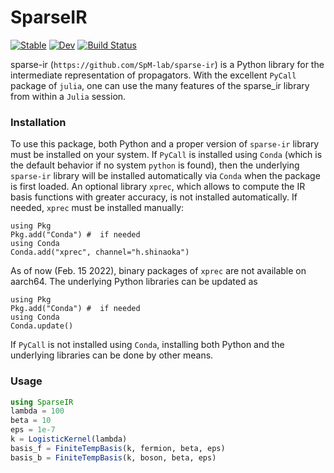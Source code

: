 # SparseIR

[![Stable](https://img.shields.io/badge/docs-stable-blue.svg)](https://shinaoka.github.io/SparseIR.jl/stable)
[![Dev](https://img.shields.io/badge/docs-dev-blue.svg)](https://shinaoka.github.io/SparseIR.jl/dev)
[![Build Status](https://github.com/shinaoka/SparseIR.jl/actions/workflows/CI.yml/badge.svg?branch=main)](https://github.com/shinaoka/SparseIR.jl/actions/workflows/CI.yml?query=branch%3Amain)

sparse-ir (`https://github.com/SpM-lab/sparse-ir`) is a Python library for the intermediate representation of propagators.
With the excellent `PyCall` package of `julia`, one can use the
many features of the sparse_ir library from within a `Julia` session.

### Installation

To use this package, both Python and a proper version of `sparse-ir` library must be
installed on your system.
If `PyCall` is installed using `Conda`
(which is the default behavior if no system `python` is found), then the
underlying `sparse-ir` library will be installed automatically via `Conda` when the
package is first loaded.
An optional library `xprec`, which allows to compute the IR basis functions with greater accuracy, is not installed automatically.
If needed, `xprec`  must be installed manually:

```
using Pkg
Pkg.add("Conda") #  if needed
using Conda
Conda.add("xprec", channel="h.shinaoka")
```

As of now (Feb. 15 2022), binary packages of `xprec` are not available on aarch64.
The underlying Python libraries can be updated as
```
using Pkg
Pkg.add("Conda") #  if needed
using Conda
Conda.update()
```

If `PyCall` is not installed using `Conda`, installing both Python and the underlying libraries can be done by other means.



### Usage

```Julia
using SparseIR
lambda = 100
beta = 10
eps = 1e-7
k = LogisticKernel(lambda)
basis_f = FiniteTempBasis(k, fermion, beta, eps)
basis_b = FiniteTempBasis(k, boson, beta, eps)
```
